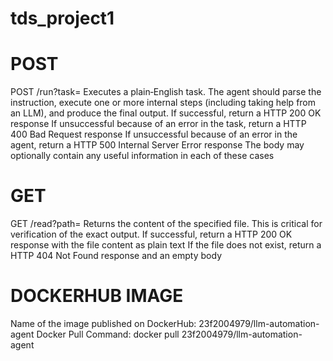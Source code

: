 # tds_project1

# POST
POST /run?task=<task description> Executes a plain‑English task. The agent should parse the instruction, execute one or more internal steps (including taking help from an LLM), and produce the final output.
  If successful, return a HTTP 200 OK response
  If unsuccessful because of an error in the task, return a HTTP 400 Bad Request response
  If unsuccessful because of an error in the agent, return a HTTP 500 Internal Server Error response
  The body may optionally contain any useful information in each of these cases

# GET
GET /read?path=<file path> Returns the content of the specified file. This is critical for verification of the exact output.
  If successful, return a HTTP 200 OK response with the file content as plain text
  If the file does not exist, return a HTTP 404 Not Found response and an empty body

# DOCKERHUB IMAGE
Name of the image published on DockerHub: 23f2004979/llm-automation-agent
Docker Pull Command: docker pull 23f2004979/llm-automation-agent

